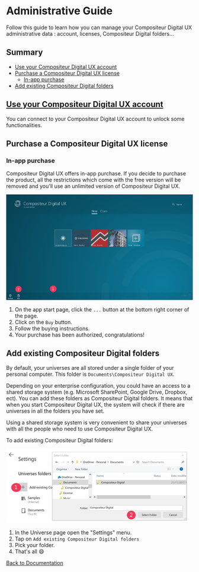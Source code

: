 # Administrative Guide

Follow this guide to learn how you can manage your Compositeur Digital UX administrative data : account, licenses, Compositeur Digital folders...

## Summary

* [Use your Compositeur Digital UX account](account.md)
* [Purchase a Compositeur Digital UX license](#purchase-a-compositeur-digital-ux-license)
  * [In-app purchase](#in-app-purchase)
* [Add existing Compositeur Digital folders](#add-existing-compositeur-digital-folders)

## [Use your Compositeur Digital UX account](account.md)
You can connect to your Compositeur Digital UX account to unlock some functionalities.

## Purchase a Compositeur Digital UX license

### In-app purchase

Compositeur Digital UX offers in-app purchase. If you decide to purchase the product, all the restrictions which come with the free version will be removed and you'll use an unlimited version of Compositeur Digital UX. 

![1. Buy license](../img/administrative_buy.JPG)

1. On the app start page, click the `...` button at the bottom right corner of the page.
1. Click on the `Buy` button.
1. Follow the buying instructions.
1. Your purchase has been authorized, congratulations!

## Add existing Compositeur Digital folders

By default, your universes are all stored under a single folder of your personal computer. This folder is `Documents\Compositeur Digital UX`.

Depending on your enterprise configuration, you could have an access to a shared storage system (e.g. Microsoft SharePoint, Google Drive, Dropbox, ect). You can add these folders as Compositeur Digital folders. It means that when you start Compositeur Digital UX, the system will check if there are universes in all the folders you have set.

Using a shared storage system is very convenient to share your universes with all the people who need to use Compositeur Digital UX.

To add existing Compositeur Digital folders:

![Add existing Compositeur Digital folders](../img/administrative_add_cd_folders.JPG)

1. In the Universe page open the "Settings" menu.
1. Tap on `Add existing Compositeur Digital folders`
1. Pick your folder.
1. That's all &#x1F604;

[Back to Documentation](../index.md)
